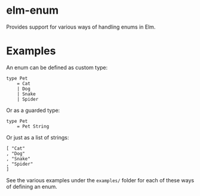 # elm-enum

Provides support for various ways of handling enums in Elm.

# Examples

An enum can be defined as custom type:

```
type Pet
    = Cat
    | Dog
    | Snake
    | Spider
```

Or as a guarded type:

```
type Pet
    = Pet String
```

Or just as a list of strings:

```
[ "Cat"
, "Dog"
, "Snake"
, "Spider"
]
```

See the various examples under the `examples/` folder for each of these ways of defining
an enum.
